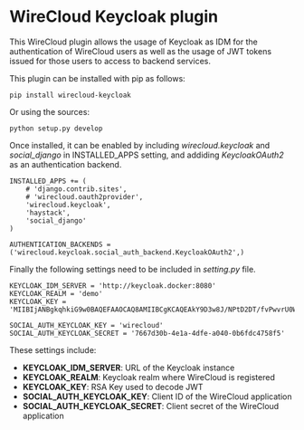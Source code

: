 # WireCloud Keycloak plugin

This WireCloud plugin allows the usage of Keycloak as IDM for the authentication of WireCloud
users as well as the usage of JWT tokens issued for those users to access to backend services.

This plugin can be installed with pip as follows:

```
pip install wirecloud-keycloak
```

Or using the sources:

```
python setup.py develop
```

Once installed, it can be enabled by including *wirecloud.keycloak* and *social_django*
in INSTALLED_APPS setting, and addiding *KeycloakOAuth2* as an authentication backend.

```
INSTALLED_APPS += (
    # 'django.contrib.sites',
    # 'wirecloud.oauth2provider',
    'wirecloud.keycloak',
    'haystack',
    'social_django'
)

AUTHENTICATION_BACKENDS = ('wirecloud.keycloak.social_auth_backend.KeycloakOAuth2',)
```

Finally the following settings need to be included in *setting.py* file.

```
KEYCLOAK_IDM_SERVER = 'http://keycloak.docker:8080'
KEYCLOAK_REALM = 'demo'
KEYCLOAK_KEY = 'MIIBIjANBgkqhkiG9w0BAQEFAAOCAQ8AMIIBCgKCAQEAkY9D3w8J/NPtD2DT/fvPwvrU0WBtw7F6mDTV8JG3TjsrQF4HCEjExDYN9M+5GeJTu8WNfDFUzEfuq7OS/3FRLgZJnV0naYlQsH50l5vCzMD2p9vSSECHBDuz/woObHujgtQckPDv7wyWjihn4EJthI4K08Fb06quijux0M+mazF5WDqlOy3UuKlfERv8JskpOBjwnhCMwz5zv/ox8Y++AiBXlL4stqok29AXANt29+A8LvYDNXiSYuHZJeAk3oxI7G8PYQHFOTynR41hm8xNxPf8YSx2nS7ZfHBPtt9rz7QdPZ9LmXwKPpo+ml92YfHSPcmW2beOuILJ1DW8ZO5eZQIDAQAB'

SOCIAL_AUTH_KEYCLOAK_KEY = 'wirecloud'
SOCIAL_AUTH_KEYCLOAK_SECRET = '7667d30b-4e1a-4dfe-a040-0b6fdc4758f5'

```

These settings include:
* **KEYCLOAK_IDM_SERVER**: URL of the Keycloak instance
* **KEYCLOAK_REALM**: Keycloak realm where WireCloud is registered
* **KEYCLOAK_KEY**: RSA Key used to decode JWT
* **SOCIAL_AUTH_KEYCLOAK_KEY**: Client ID of the WireCloud application
* **SOCIAL_AUTH_KEYCLOAK_SECRET**: Client secret of the WireCloud application
